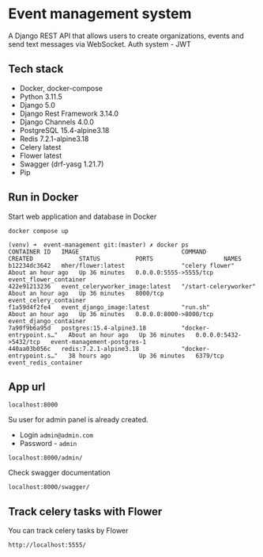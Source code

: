 # Event management system

A Django REST API that allows users to create organizations, events and send text messages via WebSocket. Auth system - JWT

## Tech stack

- Docker, docker-compose
- Python 3.11.5
- Django 5.0
- Django Rest Framework 3.14.0
- Django Channels 4.0.0
- PostgreSQL 15.4-alpine3.18
- Redis 7.2.1-alpine3.18
- Celery latest
- Flower latest
- Swagger (drf-yasg 1.21.7)
- Pip

## Run in Docker
Start web application and database in Docker

```commandline
docker compose up
```

```
(venv) ➜  event-management git:(master) ✗ docker ps
CONTAINER ID   IMAGE                             COMMAND                  CREATED             STATUS          PORTS                    NAMES
b12234dc3642   mher/flower:latest                "celery flower"          About an hour ago   Up 36 minutes   0.0.0.0:5555->5555/tcp   event_flower_container
422e91213236   event_celeryworker_image:latest   "/start-celeryworker"    About an hour ago   Up 36 minutes   8000/tcp                 event_celery_container
f1a59d4f2fe4   event_django_image:latest         "run.sh"                 About an hour ago   Up 36 minutes   0.0.0.0:8000->8000/tcp   event_django_container
7a90f9b6a95d   postgres:15.4-alpine3.18          "docker-entrypoint.s…"   About an hour ago   Up 36 minutes   0.0.0.0:5432->5432/tcp   event-management-postgres-1
440aa03b056c   redis:7.2.1-alpine3.18            "docker-entrypoint.s…"   38 hours ago        Up 36 minutes   6379/tcp                 event_redis_container
```

## App url

`localhost:8000`

Su user for admin panel is already created.

- Login `admin@admin.com`
- Password - `admin`

`localhost:8000/admin/`

Check swagger documentation

`localhost:8000/swagger/`

## Track celery tasks with Flower 

You can track celery tasks by Flower

`http://localhost:5555/`